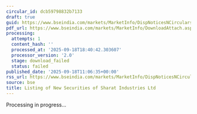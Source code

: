 ```yaml
---
circular_id: dcb59798832b7133
draft: true
guid: https://www.bseindia.com/markets/MarketInfo/DispNoticesNCirculars.aspx?Noticeid={F49E371C-CA0F-442C-AA45-B55E1C00F3E1}&noticeno=20250918-22&dt=09/18/2025&icount=22&totcount=63&flag=0
pdf_url: https://www.bseindia.com/markets/MarketInfo/DownloadAttach.aspx?id=20250918-22&attachedId=
processing:
  attempts: 1
  content_hash: ''
  processed_at: '2025-09-18T18:40:42.303607'
  processor_version: '2.0'
  stage: download_failed
  status: failed
published_date: '2025-09-18T11:06:35+00:00'
rss_url: https://www.bseindia.com/markets/MarketInfo/DispNoticesNCirculars.aspx?Noticeid={F49E371C-CA0F-442C-AA45-B55E1C00F3E1}&noticeno=20250918-22&dt=09/18/2025&icount=22&totcount=63&flag=0
source: bse
title: Listing of New Securities of Sharat Industries Ltd
---
```


Processing in progress...